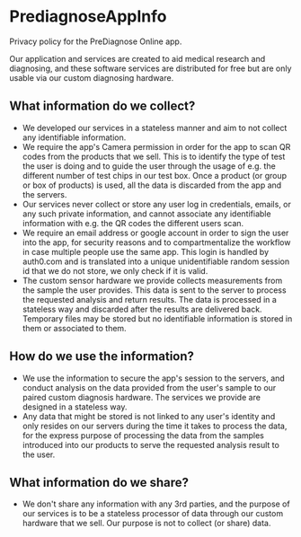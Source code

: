 # PrediagnoseAppInfo
Privacy policy for the PreDiagnose Online app.

Our application and services are created to aid medical research and diagnosing, and these software services are distributed for free but are only usable via our custom diagnosing hardware.

What information do we collect?
---
- We developed our services in a stateless manner and aim to not collect any identifiable information.
- We require the app's Camera permission in order for the app to scan QR codes from the products that we sell. This is to identify the type of test the user is doing and to guide the user through the usage of e.g. the different number of test chips in our test box. Once a product (or group or box of products) is used, all the data is discarded from the app and the servers. 
- Our services never collect or store any user log in credentials, emails, or any such private information, and cannot associate any identifiable information with e.g. the QR codes the different users scan.
- We require an email address or google account in order to sign the user into the app, for security reasons and to compartmentalize the workflow in case multiple people use the same app. This login is handled by auth0.com and is translated into a unique unidentifiable random session id that we do not store, we only check if it is valid.
- The custom sensor hardware we provide collects measurements from the sample the user provides. This data is sent to the server to process the requested analysis and return results. The data is processed in a stateless way and discarded after the results are delivered back. Temporary files may be stored but no identifiable information is stored in them or associated to them.

How do we use the information?
---
- We use the information to secure the app's session to the servers, and conduct analysis on the data provided from the user's sample to our paired custom diagnosis hardware. The services we provide are designed in a stateless way.
- Any data that might be stored is not linked to any user's identity and only resides on our servers during the time it takes to process the data, for the express purpose of processing the data from the samples introduced into our products to serve the requested analysis result to the user.


What information do we share?
---
- We don't share any information with any 3rd parties, and the purpose of our services is to be a stateless processor of data through our custom hardware that we sell. Our purpose is not to collect (or share) data.
